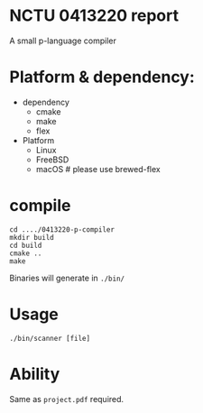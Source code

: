 # NCTU 0413220 report 
A small p-language compiler

# Platform & dependency:
- dependency
  - cmake
  - make
  - flex
- Platform
  - Linux
  - FreeBSD
  - macOS # please use brewed-flex

# compile
```
cd ..../0413220-p-compiler
mkdir build
cd build
cmake ..
make
```
Binaries will generate in `./bin/`

# Usage

`./bin/scanner [file]`

# Ability

Same as `project.pdf` required.
